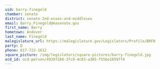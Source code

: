 ```yaml
---
uid: barry-finegold
chamber: senate
district: senate-2nd-essex-and-middlesex
email: Barry.Finegold@masenate.gov
first_name: Barry
hometown: Andover
last_name: Finegold
malegislature_url: https://malegislature.gov/Legislators/Profile/BRF0
party: D
phone: 617-722-1612
square_picture: /img/legislators/square-pictures/barry-finegold.jpg
ocd_id: ocd-person/49397268-3fc9-4c83-a385-f55be18597f4
---
```

